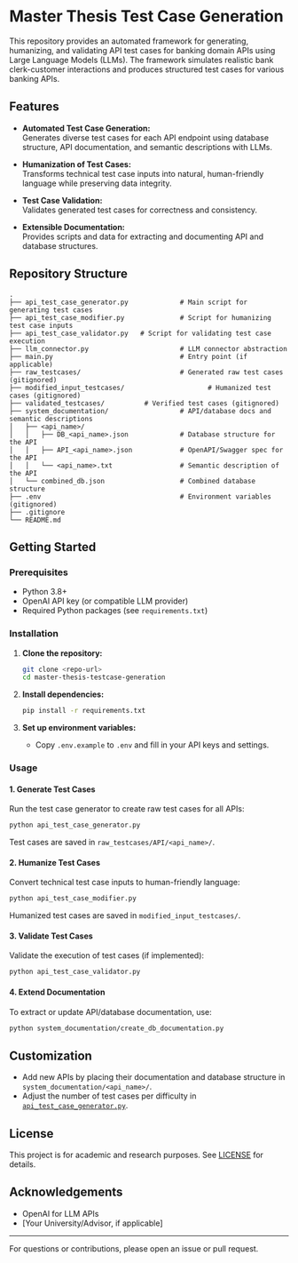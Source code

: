 # Master Thesis Test Case Generation

This repository provides an automated framework for generating, humanizing, and validating API test cases for banking domain APIs using Large Language Models (LLMs). The framework simulates realistic bank clerk-customer interactions and produces structured test cases for various banking APIs.

## Features

- **Automated Test Case Generation:**  
  Generates diverse test cases for each API endpoint using database structure, API documentation, and semantic descriptions with LLMs.

- **Humanization of Test Cases:**  
  Transforms technical test case inputs into natural, human-friendly language while preserving data integrity.

- **Test Case Validation:**  
  Validates generated test cases for correctness and consistency.

- **Extensible Documentation:**  
  Provides scripts and data for extracting and documenting API and database structures.

## Repository Structure

```
.
├── api_test_case_generator.py             # Main script for generating test cases
├── api_test_case_modifier.py              # Script for humanizing test case inputs
├── api_test_case_validator.py   # Script for validating test case execution
├── llm_connector.py                       # LLM connector abstraction
├── main.py                                # Entry point (if applicable)
├── raw_testcases/                         # Generated raw test cases (gitignored)
├── modified_input_testcases/                     # Humanized test cases (gitignored)
├── validated_testcases/          # Verified test cases (gitignored)
├── system_documentation/                  # API/database docs and semantic descriptions
│   ├── <api_name>/
│   │   ├── DB_<api_name>.json             # Database structure for the API
│   │   ├── API_<api_name>.json            # OpenAPI/Swagger spec for the API
│   │   └── <api_name>.txt                 # Semantic description of the API
│   └── combined_db.json                   # Combined database structure
├── .env                                   # Environment variables (gitignored)
├── .gitignore
└── README.md
```

## Getting Started

### Prerequisites

- Python 3.8+
- OpenAI API key (or compatible LLM provider)
- Required Python packages (see `requirements.txt`)

### Installation

1. **Clone the repository:**
   ```sh
   git clone <repo-url>
   cd master-thesis-testcase-generation
   ```

2. **Install dependencies:**
   ```sh
   pip install -r requirements.txt
   ```

3. **Set up environment variables:**
   - Copy `.env.example` to `.env` and fill in your API keys and settings.

### Usage

#### 1. Generate Test Cases

Run the test case generator to create raw test cases for all APIs:

```sh
python api_test_case_generator.py
```

Test cases are saved in `raw_testcases/API/<api_name>/`.

#### 2. Humanize Test Cases

Convert technical test case inputs to human-friendly language:

```sh
python api_test_case_modifier.py
```

Humanized test cases are saved in `modified_input_testcases/`.

#### 3. Validate Test Cases

Validate the execution of test cases (if implemented):

```sh
python api_test_case_validator.py
```

#### 4. Extend Documentation

To extract or update API/database documentation, use:

```sh
python system_documentation/create_db_documentation.py
```

## Customization

- Add new APIs by placing their documentation and database structure in `system_documentation/<api_name>/`.
- Adjust the number of test cases per difficulty in [`api_test_case_generator.py`](api_test_case_generator.py).

## License

This project is for academic and research purposes. See [LICENSE](LICENSE) for details.

## Acknowledgements

- OpenAI for LLM APIs
- [Your University/Advisor, if applicable]

---

For questions or contributions, please open an issue or pull request.